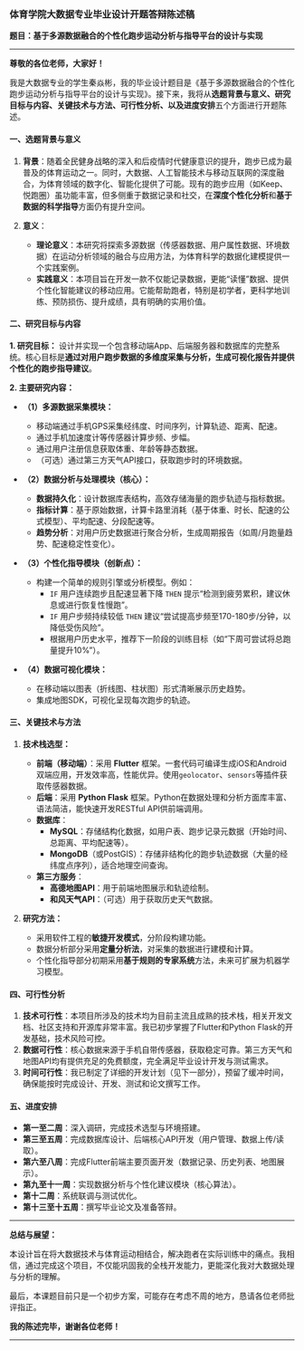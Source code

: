 ### **体育学院大数据专业毕业设计开题答辩陈述稿**

**题目：基于多源数据融合的个性化跑步运动分析与指导平台的设计与实现**

---

**尊敬的各位老师，大家好！**

我是大数据专业的学生秦焱彬，我的毕业设计题目是《基于多源数据融合的个性化跑步运动分析与指导平台的设计与实现》。接下来，我将从**选题背景与意义、研究目标与内容、关键技术与方法、可行性分析、以及进度安排**五个方面进行开题陈述。

#### **一、选题背景与意义**

1.  **背景**：随着全民健身战略的深入和后疫情时代健康意识的提升，跑步已成为最普及的体育运动之一。同时，大数据、人工智能技术与移动互联网的深度融合，为体育领域的数字化、智能化提供了可能。现有的跑步应用（如Keep、悦跑圈）虽功能丰富，但多侧重于数据记录和社交，在**深度个性化分析**和**基于数据的科学指导**方面仍有提升空间。

2.  **意义**：
    *   **理论意义**：本研究将探索多源数据（传感器数据、用户属性数据、环境数据）在运动分析领域的融合与应用方法，为体育科学的数据化建模提供一个实践案例。
    *   **实践意义**：本项目旨在开发一款不仅能记录数据，更能“读懂”数据、提供个性化智能建议的移动应用。它能帮助跑者，特别是初学者，更科学地训练、预防损伤、提升成绩，具有明确的实用价值。

#### **二、研究目标与内容**

**1. 研究目标：**
设计并实现一个包含移动端App、后端服务器和数据库的完整系统。核心目标是**通过对用户跑步数据的多维度采集与分析，生成可视化报告并提供个性化的跑步指导建议**。

**2. 主要研究内容：**

*   **（1）多源数据采集模块：**
    *   移动端通过手机GPS采集经纬度、时间序列，计算轨迹、距离、配速。
    *   通过手机加速度计等传感器计算步频、步幅。
    *   通过用户注册信息获取体重、年龄等静态数据。
    *   （可选）通过第三方天气API接口，获取跑步时的环境数据。

*   **（2）数据分析与处理模块（核心）：**
    *   **数据持久化**：设计数据库表结构，高效存储海量的跑步轨迹与指标数据。
    *   **指标计算**：基于原始数据，计算卡路里消耗（基于体重、时长、配速的公式模型）、平均配速、分段配速等。
    *   **趋势分析**：对用户历史数据进行聚合分析，生成周期报告（如周/月跑量趋势、配速稳定性变化）。

*   **（3）个性化指导模块（创新点）：**
    *   构建一个简单的规则引擎或分析模型。例如：
        *   `IF` 用户连续跑步且配速显著下降 `THEN` 提示“检测到疲劳累积，建议休息或进行恢复性慢跑”。
        *   `IF` 用户步频持续较低 `THEN` 建议“尝试提高步频至170-180步/分钟，以降低受伤风险”。
        *   根据用户历史水平，推荐下一阶段的训练目标（如“下周可尝试将总跑量提升10%”）。

*   **（4）数据可视化模块：**
    *   在移动端以图表（折线图、柱状图）形式清晰展示历史趋势。
    *   集成地图SDK，可视化呈现每次跑步的轨迹。

#### **三、关键技术与方法**

1.  **技术栈选型：**
    *   **前端（移动端）**：采用 **Flutter** 框架。一套代码可编译生成iOS和Android双端应用，开发效率高，性能优异。使用`geolocator`、`sensors`等插件获取传感器数据。
    *   **后端**：采用 **Python Flask** 框架。Python在数据处理和分析方面库丰富、语法简洁，能快速开发RESTful API供前端调用。
    *   **数据库**：
        *   **MySQL**：存储结构化数据，如用户表、跑步记录元数据（开始时间、总距离、平均配速等）。
        *   **MongoDB**（或PostGIS）：存储非结构化的跑步轨迹数据（大量的经纬度点序列），适合地理空间查询。
    *   **第三方服务**：
        *   **高德地图API**：用于前端地图展示和轨迹绘制。
        *   **和风天气API**：（可选）用于获取历史天气数据。

2.  **研究方法：**
    *   采用软件工程的**敏捷开发模式**，分阶段构建功能。
    *   数据分析部分采用**定量分析法**，对采集的数据进行建模和计算。
    *   个性化指导部分初期采用**基于规则的专家系统**方法，未来可扩展为机器学习模型。

#### **四、可行性分析**

1.  **技术可行性**：本项目所涉及的技术均为目前主流且成熟的技术栈，相关开发文档、社区支持和开源库非常丰富。我已初步掌握了Flutter和Python Flask的开发基础，技术风险可控。
2.  **数据可行性**：核心数据来源于手机自带传感器，获取稳定可靠。第三方天气和地图API均有提供充足的免费额度，完全满足毕业设计开发与测试需求。
3.  **时间可行性**：我已制定了详细的开发计划（见下一部分），预留了缓冲时间，确保能按时完成设计、开发、测试和论文撰写工作。

#### **五、进度安排**

*   **第一至二周**：深入调研，完成技术选型与环境搭建。
*   **第三至五周**：完成数据库设计、后端核心API开发（用户管理、数据上传/读取）。
*   **第六至八周**：完成Flutter前端主要页面开发（数据记录、历史列表、地图展示）。
*   **第九至十一周**：实现数据分析与个性化建议模块（核心算法）。
*   **第十二周**：系统联调与测试优化。
*   **第十三至十五周**：撰写毕业论文及准备答辩。

---

**总结与展望：**

本设计旨在将大数据技术与体育运动相结合，解决跑者在实际训练中的痛点。我相信，通过完成这个项目，不仅能巩固我的全栈开发能力，更能深化我对大数据处理与分析的理解。

最后，本课题目前只是一个初步方案，可能存在考虑不周的地方，恳请各位老师批评指正。

**我的陈述完毕，谢谢各位老师！**

---